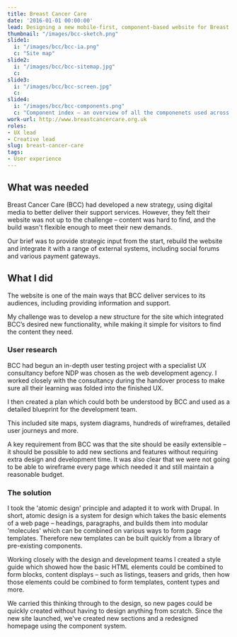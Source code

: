 ```yaml
---
title: Breast Cancer Care
date: '2016-01-01 00:00:00'
lead: Designing a new mobile-first, component-based website for Breast Cancer Care, the UK's premier information and support charity.
thumbnail: "/images/bcc-sketch.png"
slide1: 
  i: "/images/bcc/bcc-ia.png"
  c: "Site map"
slide2: 
  i: "/images/bcc/bcc-sitemap.jpg" 
  c:
slide3:
  i: "/images/bcc/bcc-screen.jpg"
  c:
slide4:
  i: "/images/bcc/bcc-components.png"
  c: "Component index – an overview of all the componenets used across the site"
work-url: http://www.breastcancercare.org.uk
roles:
- UX lead
- Creative lead
slug: breast-cancer-care
tags:
- User experience 
---
```


## What was needed

Breast Cancer Care (BCC) had developed a new strategy, using digital media to better deliver their support services. However, they felt their website was not up to the challenge – content was hard to find, and the build wasn't flexible enough to meet their new demands.

Our brief was to provide strategic input from the start, rebuild the website and integrate it with a range of external systems, including social forums and various payment gateways.

## What I did

The website is one of the main ways that BCC deliver services to its audiences, including providing information and support. 

My challenge was to develop a new structure for the site which integrated BCC’s desired new functionality, while making it simple for visitors to find the content they need.

### User research

BCC had begun an in-depth user testing project with a specialist UX consultancy before NDP was chosen as the web development agency. I worked closely with the consultancy during the handover process to make sure all their learning was folded into the finished UX.

I then created a plan which could both be understood by BCC and used as a detailed blueprint for the development team.

This included site maps, system diagrams, hundreds of wireframes, detailed user journeys and more.

A key requirement from BCC was that the site should be easily extensible – it should be possible to add new sections and features without requiring extra design and development time. It was also clear that we were not going to be able to wireframe every page which needed it and still maintain a reasonable budget.

### The solution

I took the 'atomic design' principle and adapted it to work with Drupal. In short, atomic design is a system for design which takes the basic elements of a web page – headings, paragraphs, and builds them into modular 'molecules' which can be combined on various ways to form page templates. Therefore new templates can be built quickly from a library of pre-existing components.

Working closely with the design and development teams I created a style guide which showed how the basic HTML elements could be combined to form blocks, content displays – such as listings, teasers and grids, then how those elements could be combined to form templates, content types and more.

We carried this thinking through to the design, so new pages could be quickly created without having to design anything from scratch. Since the new site launched, we've created new sections and a redesigned homepage using the component system.